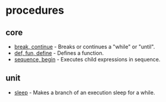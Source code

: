 
# procedures

## core

* [break, continue](break.md) - Breaks or continues a "while" or "until".
* [def, fun, define](define.md) - Defines a function.
* [sequence, begin](sequence.md) - Executes child expressions in sequence.

## unit

* [sleep](sleep.md) - Makes a branch of an execution sleep for a while.

